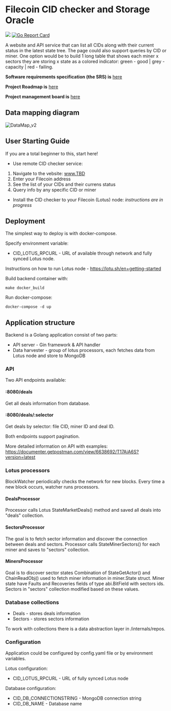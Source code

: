 # Filecoin CID checker and Storage Oracle

![](https://github.com/protofire/filecoin-CID-checker/workflows/Build%20and%20test/badge.svg)
[![Go Report Card](https://goreportcard.com/badge/github.com/protofire/filecoin-CID-checker)](https://goreportcard.com/report/github.com/protofire/filecoin-CID-checker)

A website and API service that can list all CIDs along with their current status in the latest state tree. 
The page could also support queries by CID or miner. 
One option would be to build 1 long table that shows each miner x sectors they are storing x state as a colored indicator: green - good | grey - capacity | red - failing.

**Software requirements specification (the SRS) is** [here](https://hackmd.io/RMpGnE3YQm607jl0QevCoQ?view)

**Project Roadmap is** [here](https://github.com/protofire/filecoin-CID-checker#workspaces/filecoin-cid-checker-5ecbabcb812f8965b13d94cb/roadmap?repos=266746476)

**Project management board is** [here](https://github.com/protofire/filecoin-CID-checker#workspaces/filecoin-cid-checker-5ecbabcb812f8965b13d94cb/board?repos=266746476)

## Data mapping diagram
![DataMap_v2](https://user-images.githubusercontent.com/38105183/84385549-70260380-abf8-11ea-9f40-389c844b50a7.png)

## User Starting Guide 

If you are a total beginner to this, start here!

- Use remote CID checker service:
1. Navigate to the vebsite: www.TBD
2. Enter your Filecoin address 
3. See the list of your CIDs and their currens status
4. Query info by any specific CID or miner 

- Install the CID checker to your Filecoin (Lotus) node:
*instructions are in progress*


## Deployment

The simplest way to deploy is with docker-compose.

Specify environment variable:
- CID_LOTUS_RPCURL - URL of available through network and fully synced Lotus node.

Instructions on how to run Lotus node - https://lotu.sh/en+getting-started

Build backend container with: 
```
make docker_build
```

Run docker-compose:
```
docker-compose -d up
```

## Application structure
 
Backend is a Golang application consist of two parts:
- API server - Gin framework & API handler
- Data harvester - group of lotus processors, each fetches data from Lotus node and store to MongoDB 


### API

Two API endpoints available:
#### :8080/deals
Get all deals information from database.
#### :8080/deals/:selector
Get deals by selector: file CID, miner ID and deal ID.

Both endpoints support pagination.

More detailed information on API with examples:
https://documenter.getpostman.com/view/6638692/T17AiA6S?version=latest


### Lotus processors

BlockWatcher periodically checks the network for new blocks.
Every time a new block occurs, watcher runs processors. 

#### DealsProcessor

Processor calls Lotus StateMarketDeals() method and saved all deals into "deals" collection.

#### SectorsProcessor

The goal is to fetch sector information and discover the connection between deals and sectors.
Processor calls StateMinerSectors() for each miner and saves to "sectors" collection.    

#### MinersProcessor

Goal is to discover sector states
Combination of StateGetActor() and ChainReadObj() used to fetch miner information
in miner.State struct.
Miner state have Faults and Recoveries fields of type abi.BitField with sectors ids.
Sectors in "sectors" collection modified based on these values.


### Database collections

* Deals - stores deals information 
* Sectors - stores sectors information

To work with collections there is a data abstraction layer in
/internals/repos.

### Configuration

Application could be configured by config.yaml file or by environment variables.

Lotus configuration:

* CID_LOTUS_RPCURL - URL of fully synced Lotus node

Database configuration:

* CID_DB_CONNECTIONSTRING - MongoDB connection string
* CID_DB_NAME - Database name

